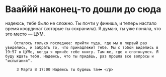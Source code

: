 
<html lang="ru">
<head>
    <meta charset="UTF-8">
    <meta name="viewport" content="width=device-width, initial-scale=1.0">
    <title>ЦУМ</title>
</head>
<body>
    <h1>Вааййй наконец-то дошли до сюда</h1>
    <p>надеюсь, тебе было не сложно. Ты почти у финиша, и теперь настало время координат (которые ты сохранила). Я думаю, ты уже поняла, что это место — ЦУМ.

        Осталось только последнее: прийти туда, где мы в первый раз увиделись, и забрать то, что принадлежит тебе. Мы с тобой виделись в 19:57 в ЦУМе, когда я принёс тебе книгу. Там же, где я споткнулся. Я буду ждать тебя. Надеюсь, что ты придёшь, раз прошла все вопросы и "испытания".
        
         3 Марта В 17:00 Надеюсь ты будешь там❤️ </p>
</body>
</html>
